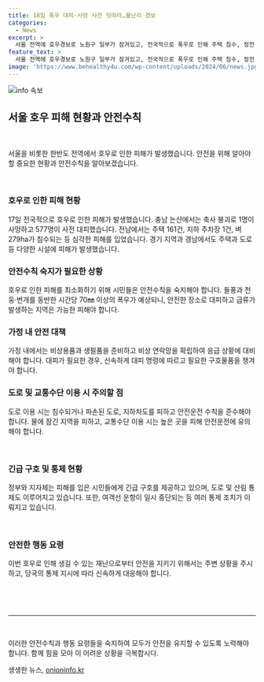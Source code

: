 ```yaml
---
title: 18일 폭우 대피·사망 사건 잇따라…물난리 경보
categories:
  - News
excerpt: >
  서울 전역에 호우경보로 노원구 일부가 잠겨있고, 전국적으로 폭우로 인해 주택 침수, 정전, 축사 붕괴로 1명 사망 등 많은 피해가 발생하고 있습니다. 주택 161건, 지하 주차장 1건, 벼 279ha가 침수되었고, 도로 10곳에서는 토사 유실이 발생했습니다. 정부는 피해를 입은 사람들에게 임시 주거시설과 생필품 공급, 도로 및 산림 통제 등을 진행하고 있습니다. 중대본은 호우 위기경보를 관심에서 주의 단계로 상향하여, 새벽에는 돌풍과 천둥·번개를 동반한 시간당 70㎜ 이상의 폭우가 예상된다.
feature_text: >
  서울 전역에 호우경보로 노원구 일부가 잠겨있고, 전국적으로 폭우로 인해 주택 침수, 정전, 축사 붕괴로 1명 사망 등 많은 피해가 발생하고 있습니다. 주택 161건, 지하 주차장 1건, 벼 279ha가 침수되었고, 도로 10곳에서는 토사 유실이 발생했습니다. 정부는 피해를 입은 사람들에게 임시 주거시설과 생필품 공급, 도로 및 산림 통제 등을 진행하고 있습니다. 중대본은 호우 위기경보를 관심에서 주의 단계로 상향하여, 새벽에는 돌풍과 천둥·번개를 동반한 시간당 70㎜ 이상의 폭우가 예상된다.
image: 'https://www.behealthy4u.com/wp-content/uploads/2024/06/news.jpg'
---
```


<p><img src="https://www.behealthy4u.com/wp-content/uploads/2024/06/news.jpg" alt="info 속보" /></p>

<h2 data-ke-size="size26">서울 호우 피해 현황과 안전수칙</h2>

<p data-ke-size="size16">&nbsp;</p>

<p>서울을 비롯한 한반도 전역에서 호우로 인한 피해가 발생했습니다. 안전을 위해 알아야 할 중요한 현황과 안전수칙을 알아보겠습니다.</p>

<p data-ke-size="size16">&nbsp;</p>

<h3>호우로 인한 피해 현황</h3>

<p data-ke-size="size16">17일 전국적으로 호우로 인한 피해가 발생했습니다. 충남 논산에서는 축사 붕괴로 1명이 사망하고 577명이 사전 대피했습니다. 전남에서는 주택 161건, 지하 주차장 1건, 벼 279ha가 침수되는 등 심각한 피해를 입었습니다. 경기 지역과 경남에서도 주택과 도로 등 다양한 시설에 피해가 발생했습니다.</p>

<h3>안전수칙 숙지가 필요한 상황</h3>

<p data-ke-size="size16">호우로 인한 피해를 최소화하기 위해 시민들은 안전수칙을 숙지해야 합니다. 돌풍과 천둥·번개를 동반한 시간당 70㎜ 이상의 폭우가 예상되니, 안전한 장소로 대피하고 급류가 발생하는 지역은 가능한 피해야 합니다.</p>

<h3>가정 내 안전 대책</h3>

<p data-ke-size="size16">가정 내에서는 비상용품과 생필품을 준비하고 비상 연락망을 확립하여 응급 상황에 대비해야 합니다. 대피가 필요한 경우, 신속하게 대피 명령에 따르고 필요한 구호물품을 챙겨야 합니다.</p>

<h3>도로 및 교통수단 이용 시 주의할 점</h3>

<p data-ke-size="size16">도로 이용 시는 침수되거나 파손된 도로, 지하차도를 피하고 안전운전 수칙을 준수해야 합니다. 물에 잠긴 지역을 피하고, 교통수단 이용 시는 높은 곳을 피해 안전운전에 유의해야 합니다.</p>

<p data-ke-size="size16">&nbsp;</p>

<h3>긴급 구호 및 통제 현황</h3>

<p data-ke-size="size16">정부와 지자체는 피해를 입은 시민들에게 긴급 구호를 제공하고 있으며, 도로 및 산림 통제도 이루어지고 있습니다. 또한, 여객선 운항이 일시 중단되는 등 여러 통제 조치가 이뤄지고 있습니다.</p>

<p data-ke-size="size16">&nbsp;</p>

<h3>안전한 행동 요령</h3>

<p data-ke-size="size16">이번 호우로 인해 생길 수 있는 재난으로부터 안전을 지키기 위해서는 주변 상황을 주시하고, 당국의 통제 지시에 따라 신속하게 대응해야 합니다.</p>

<p data-ke-size="size16">&nbsp;</p>

<p data-ke-size="size16">&nbsp;</p>

<hr>

<p data-ke-size="size16">&nbsp;</p>

<p>이러한 안전수칙과 행동 요령들을 숙지하여 모두가 안전을 유지할 수 있도록 노력해야 합니다. 함께 힘을 모아 이 어려운 상황을 극복합시다.</p>
생생한 뉴스, <a href="https://onioninfo.kr" rel="dofollow">onioninfo.kr</a>


